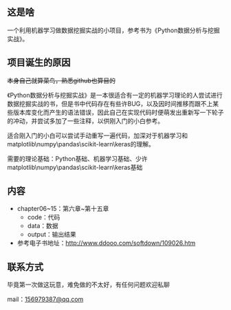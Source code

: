 ## 这是啥

一个利用机器学习做数据挖掘实战的小项目，参考书为《Python数据分析与挖掘实战》。

## 项目诞生的原因

~~本身自己就算菜鸟，熟悉github也算目的~~

《Python数据分析与挖掘实战》是一本很适合有一定的机器学习理论的人尝试进行数据挖掘实战的书，但是书中代码存在有些许BUG，以及因时间推移而跟不上某些版本库变化而产生的语法错误，因此自己在实现代码时便萌发出重新写一下轮子的冲动，并尝试多加了一些注释，以供刚入门的小白参考。

适合刚入门的小白可以尝试手动重写一遍代码，加深对于机器学习和matplotlib\numpy\pandas\scikit-learn\keras的理解。

需要的理论基础：Python基础、机器学习基础、少许matplotlib\numpy\pandas\scikit-learn\keras基础

## 内容

- chapter06\~15：第六章\~第十五章
  - code：代码
  - data：数据
  - output：输出结果
- 参考电子书地址：http://www.ddooo.com/softdown/109026.htm

## 联系方式

毕竟第一次做这玩意，难免做的不太好，有任何问题欢迎私聊

mail：156979387@qq.com


